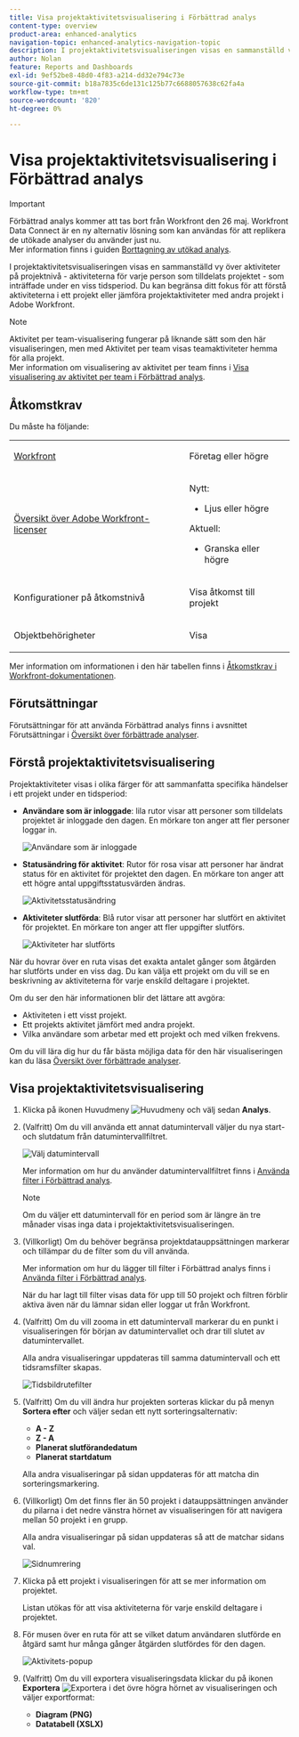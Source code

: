 ```yaml
---
title: Visa projektaktivitetsvisualisering i Förbättrad analys
content-type: overview
product-area: enhanced-analytics
navigation-topic: enhanced-analytics-navigation-topic
description: I projektaktivitetsvisualiseringen visas en sammanställd vy över aktiviteter på projektnivå - aktiviteterna för varje person som tilldelats projektet - som inträffade under en viss tidsperiod. Du kan begränsa ditt fokus för att förstå aktiviteterna i ett projekt eller jämföra projektaktiviteter med andra projekt i Adobe Workfront.
author: Nolan
feature: Reports and Dashboards
exl-id: 9ef52be8-48d0-4f83-a214-dd32e794c73e
source-git-commit: b18a7835c6de131c125b77c6688057638c62fa4a
workflow-type: tm+mt
source-wordcount: '820'
ht-degree: 0%

---
```


# Visa projektaktivitetsvisualisering i Förbättrad analys

>[!IMPORTANT]
>
>Förbättrad analys kommer att tas bort från Workfront den 26 maj. Workfront Data Connect är en ny alternativ lösning som kan användas för att replikera de utökade analyser du använder just nu. <br>Mer information finns i guiden [Borttagning av utökad analys](/help/quicksilver/product-announcements/announcements/enhanced-analytics-deprecation.md).


<!-- Audited: 12/2023 -->

I projektaktivitetsvisualiseringen visas en sammanställd vy över aktiviteter på projektnivå - aktiviteterna för varje person som tilldelats projektet - som inträffade under en viss tidsperiod. Du kan begränsa ditt fokus för att förstå aktiviteterna i ett projekt eller jämföra projektaktiviteter med andra projekt i Adobe Workfront.

>[!NOTE]
>
>Aktivitet per team-visualisering fungerar på liknande sätt som den här visualiseringen, men med Aktivitet per team visas teamaktiviteter hemma för alla projekt.\
>Mer information om visualisering av aktivitet per team finns i [Visa visualisering av aktivitet per team i Förbättrad analys](../enhanced-analytics/activity-by-team-overview.md).

## Åtkomstkrav

Du måste ha följande:

<table style="table-layout:auto"> 
 <col> 
 <col> 
 <tbody> 
  <tr> 
   <td role="rowheader"><a href="https://business.adobe.com/products/workfront/pricing.html" target="_blank">Workfront</a></td> 
   <td> <p>Företag eller högre</p> </td> 
  </tr> 
  <tr> 
   <td role="rowheader"><a href="../administration-and-setup/add-users/access-levels-and-object-permissions/wf-licenses.md" class="MCXref xref">Översikt över Adobe Workfront-licenser</a></td> 
   <td>   <p>Nytt:</p> 
   <ul><li>Ljus eller högre</li></ul>
   <p>Aktuell:</p>
   <ul><li>Granska eller högre</li></ul>
 </td> 
  </tr> 
  <tr> 
   <td role="rowheader">Konfigurationer på åtkomstnivå</td> 
   <td> <p>Visa åtkomst till projekt</p> <!--<p>Note: If you still don't have access, ask your Workfront administrator if they set additional restrictions in your access level.<br>For information on how a Workfront administrator can change your access level, see <a href="../administration-and-setup/add-users/configure-and-grant-access/create-modify-access-levels.md" class="MCXref xref">Create or modify custom access levels</a>.</p>--> </td> 
  </tr> 
  <tr> 
   <td role="rowheader">Objektbehörigheter</td> 
   <td> <p>Visa</p> <!--<p>For information on requesting additional access, see <a href="../workfront-basics/grant-and-request-access-to-objects/request-access.md" class="MCXref xref">Request access to objects </a>.</p>--> </td> 
  </tr> 
 </tbody> 
</table>

Mer information om informationen i den här tabellen finns i [Åtkomstkrav i Workfront-dokumentationen](/help/quicksilver/administration-and-setup/add-users/access-levels-and-object-permissions/access-level-requirements-in-documentation.md).

## Förutsättningar

Förutsättningar för att använda Förbättrad analys finns i avsnittet Förutsättningar i [Översikt över förbättrade analyser](../enhanced-analytics/enhanced-analytics-overview.md).

## Förstå projektaktivitetsvisualisering

Projektaktiviteter visas i olika färger för att sammanfatta specifika händelser i ett projekt under en tidsperiod:

* **Användare som är inloggade**: lila rutor visar att personer som tilldelats projektet är inloggade den dagen. En mörkare ton anger att fler personer loggar in.

  ![Användare som är inloggade](assets/project-activity-users-logged-in.png)

* **Statusändring för aktivitet**: Rutor för rosa visar att personer har ändrat status för en aktivitet för projektet den dagen. En mörkare ton anger att ett högre antal uppgiftsstatusvärden ändras.

  ![Aktivitetsstatusändring](assets/project-activity-task-status-changes.png)

* **Aktiviteter slutförda**: Blå rutor visar att personer har slutfört en aktivitet för projektet. En mörkare ton anger att fler uppgifter slutförs.

  ![Aktiviteter har slutförts](assets/project-activity-tasks-completed.png)

När du hovrar över en ruta visas det exakta antalet gånger som åtgärden har slutförts under en viss dag. Du kan välja ett projekt om du vill se en beskrivning av aktiviteterna för varje enskild deltagare i projektet.

Om du ser den här informationen blir det lättare att avgöra:

* Aktiviteten i ett visst projekt.
* Ett projekts aktivitet jämfört med andra projekt.
* Vilka användare som arbetar med ett projekt och med vilken frekvens.

Om du vill lära dig hur du får bästa möjliga data för den här visualiseringen kan du läsa [Översikt över förbättrade analyser](../enhanced-analytics/enhanced-analytics-overview.md).

## Visa projektaktivitetsvisualisering

1. Klicka på ikonen Huvudmeny ![Huvudmeny](assets/main-menu-icon-16x12.png) och välj sedan **Analys**.
1. (Valfritt) Om du vill använda ett annat datumintervall väljer du nya start- och slutdatum från datumintervallfiltret.

   ![Välj datumintervall](assets/filters-select-date-range-350x344.png)

   Mer information om hur du använder datumintervallfiltret finns i [Använda filter i Förbättrad analys](../enhanced-analytics/use-enhanced-analytics-filters.md).

   >[!NOTE]
   >
   >Om du väljer ett datumintervall för en period som är längre än tre månader visas inga data i projektaktivitetsvisualiseringen.

1. (Villkorligt) Om du behöver begränsa projektdatauppsättningen markerar och tillämpar du de filter som du vill använda.

   Mer information om hur du lägger till filter i Förbättrad analys finns i [Använda filter i Förbättrad analys](../enhanced-analytics/use-enhanced-analytics-filters.md).

   När du har lagt till filter visas data för upp till 50 projekt och filtren förblir aktiva även när du lämnar sidan eller loggar ut från Workfront.

1. (Valfritt) Om du vill zooma in ett datumintervall markerar du en punkt i visualiseringen för början av datumintervallet och drar till slutet av datumintervallet.

   Alla andra visualiseringar uppdateras till samma datumintervall och ett tidsramsfilter skapas.

   ![Tidsbildrutefilter](assets/timeframe-filter-350x220.png)

1. (Valfritt) Om du vill ändra hur projekten sorteras klickar du på menyn **Sortera efter** och väljer sedan ett nytt sorteringsalternativ:

   * **A - Z**
   * **Z - A**
   * **Planerat slutförandedatum**
   * **Planerat startdatum**

   Alla andra visualiseringar på sidan uppdateras för att matcha din sorteringsmarkering.

1. (Villkorligt) Om det finns fler än 50 projekt i datauppsättningen använder du pilarna i det nedre vänstra hörnet av visualiseringen för att navigera mellan 50 projekt i en grupp.

   Alla andra visualiseringar på sidan uppdateras så att de matchar sidans val.

   ![Sidnumrering](assets/pagination-350x118.png)

1. Klicka på ett projekt i visualiseringen för att se mer information om projektet.

   Listan utökas för att visa aktiviteterna för varje enskild deltagare i projektet.

1. För musen över en ruta för att se vilket datum användaren slutförde en åtgärd samt hur många gånger åtgärden slutfördes för den dagen.

   ![Aktivitets-popup](assets/project-activity-activity-pop-up-350x137.png)

1. (Valfritt) Om du vill exportera visualiseringsdata klickar du på ikonen **Exportera** ![Exportera ](assets/export.png) i det övre högra hörnet av visualiseringen och väljer exportformat:

   * **Diagram (PNG)**
   * **Datatabell (XSLX)**

